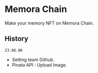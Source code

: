 # Memora Chain

Make your memory NFT on Memora Chain. 

## History
`23.06.06`
- Setting team Github.
- Pinata API : Upload Image.
